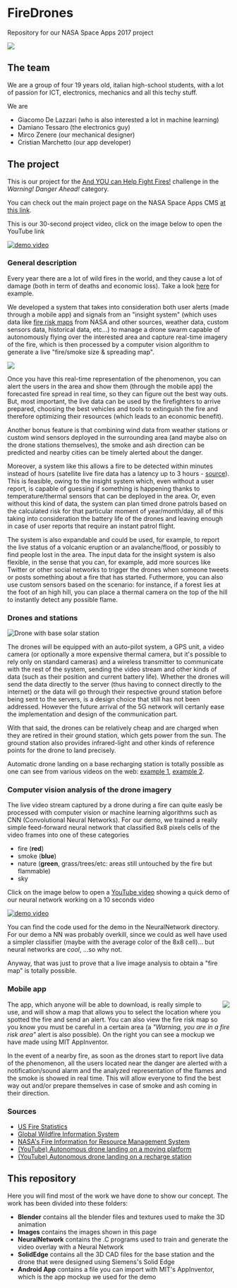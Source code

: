 # FireDrones
Repository for our NASA Space Apps 2017 project

![](https://github.com/gdelazzari/SpaceApps2017/raw/master/Images/project.png)

## The team
We are a group of four 19 years old, italian high-school students, with a lot of passion for ICT, electronics, mechanics and all this techy stuff.

We are
+ Giacomo De Lazzari (who is also interested a lot in machine learning)
+ Damiano Tessaro (the electronics guy)
+ Mirco Zenere (our mechanical designer)
+ Cristian Marchetto (our app developer)

## The project
This is our project for the [And YOU can Help Fight Fires!](https://2017.spaceappschallenge.org/challenges/warning-danger-ahead/and-you-can-help-fight-fires/details) challenge in the *Warning! Danger Ahead!* category.

You can check out the main project page on the NASA Space Apps CMS [at this link](https://2017.spaceappschallenge.org/challenges/warning-danger-ahead/and-you-can-help-fight-fires/teams/shc/project).

This is our 30-second project video, click on the image below to open the YouTube link

[![demo video](https://img.youtube.com/vi/CHglLA2fzqI/0.jpg)](https://www.youtube.com/watch?v=CHglLA2fzqI)

### General description
Every year there are a lot of wild fires in the world, and they cause a lot of damage (both in term of deaths and economic loss). Take a look [here](http://www.nfpa.org/news-and-research/fire-statistics-and-reports/fire-statistics/fires-in-the-us) for example.

We developed a system that takes into consideration both user alerts (made through a mobile app) and signals from an "insight system" (which uses data like [fire risk maps](http://forest.jrc.ec.europa.eu/effis/applications/global-viewer/) from NASA and other sources, weather data, custom sensors data, historical data, etc...) to manage a drone swarm capable of autonomously flying over the interested area and capture real-time imagery of the fire, which is then processed by a computer vision algorithm to generate a live "fire/smoke size & spreading map".

![](https://github.com/gdelazzari/SpaceApps2017/raw/master/Images/fire_map.jpg)

Once you have this real-time representation of the phenomenon, you can alert the users in the area and show them (through the mobile app) the forecasted fire spread in real time, so they can figure out the best way outs. But, most important, the live data can be used by the firefighters to arrive prepared, choosing the best vehicles and tools to extinguish the fire and therefore optimizing their resources (which leads to an economic benefit).

Another bonus feature is that combining wind data from weather stations or custom wind sensors deployed in the surrounding area (and maybe also on the drone stations themselves), the smoke and ash direction can be predicted and nearby cities can be timely alerted about the danger.

Moreover, a system like this allows a fire to be detected within minutes instead of hours (satellite live fire data has a latency up to 3 hours - [source](https://earthdata.nasa.gov/earth-observation-data/near-real-time/firms)). This is feasible, owing to the insight system which, even without a user report, is capable of guessing if something is happening thanks to temperature/thermal sensors that can be deployed in the area. Or, even without this kind of data, the system can plan timed drone patrols based on the calculated risk for that particular moment of year/month/day, all of this taking into consideration the battery life of the drones and leaving enough in case of user reports that require an instant patrol flight.

The system is also expandable and could be used, for example, to report the live status of a volcanic eruption or an avalanche/flood, or possibly to find people lost in the area. The input data for the insight system is also flexible, in the sense that you can, for example, add more sources like Twitter or other social networks to trigger the drones when someone tweets or posts something about a fire that has started. Futhermore, you can also use custom sensors based on the scenario: for instance, if a forest lies at the foot of an high hill, you can place a thermal camera on the top of the hill to instantly detect any possible flame.

### Drones and stations
![](https://github.com/gdelazzari/SpaceApps2017/raw/master/Images/drone.png "Drone with base solar station")

The drones will be equipped with an auto-pilot system, a GPS unit, a video camera (or optionally a more expensive thermal camera, but it's possible to rely only on standard cameras) and a wireless transmitter to communicate with the rest of the system, sending the video stream and other kinds of data (such as their position and current battery life). Whether the drones will send the data directly to the server (thus having to connect directly to the internet) or the data will go through their respective ground station before being sent to the servers, is a design choice that still has not been addressed. However the future arrival of the 5G network will certanly ease the implementation and design of the communication part.

With that said, the drones can be relatively cheap and are charged when they are retired in their ground station, which gets power from the sun. The ground station also provides infrared-light and other kinds of reference points for the drone to land precisely.

Automatic drone landing on a base recharging station is totally possible as one can see from various videos on the web: [example 1](https://www.youtube.com/watch?v=XpUdW_U2KJ8), [example 2](https://www.youtube.com/watch?v=061Qhkr7XCE).

### Computer vision analysis of the drone imagery
The live video stream captured by a drone during a fire can quite easly be processed with computer vision or machine learning algorithms such as CNN (Convolutional Neural Networks). For our demo, we trained a really simple feed-forward neural network that classified 8x8 pixels cells of the video frames into one of these categories
+ fire (**red**)
+ smoke (**blue**)
+ nature (**green**, grass/trees/etc: areas still untouched by the fire but flammable)
+ sky

Click on the image below to open a [YouTube video](https://www.youtube.com/watch?v=GgVrd8o5Z40) showing a quick demo of our neural network working on a 10 seconds video

[![demo video](https://img.youtube.com/vi/GgVrd8o5Z40/0.jpg)](https://www.youtube.com/watch?v=GgVrd8o5Z40)

You can find the code used for the demo in the NeuralNetwork directory. For our demo a NN was probably overkill, since we could as well have used a simpler classifier (maybe with the average color of the 8x8 cell)... but neural networks are *cool*, ...so why not.

Anyway, that was just to prove that a live image analysis to obtain a "fire map" is totally possible.

### Mobile app
<img align="right" style="margin-left: 16px" src="https://github.com/gdelazzari/SpaceApps2017/raw/master/Images/app.jpg">

The app, which anyone will be able to download, is really simple to use, and will show a map that allows you to select the location where you spotted the fire and send an alert. You can also view the fire risk map so you know you must be careful in a certain area (a *"Warning, you are in a fire risk area"* alert is also possible). On the right you can see a mockup we have made using MIT AppInventor.

In the event of a nearby fire, as soon as the drones start to report live data of the phenomenon, all the users located near the danger are alerted with a notification/sound alarm and the analyzed representation of the flames and the smoke is showed in real time. This will allow everyone to find the best way out and/or prepare themselves in case of smoke and ash coming in their direction.

### Sources
+ [US Fire Statistics](http://www.nfpa.org/news-and-research/fire-statistics-and-reports/fire-statistics/fires-in-the-us)
+ [Global Wildfire Information System](http://forest.jrc.ec.europa.eu/effis/applications/global-viewer/)
+ [NASA's Fire Information for Resource Management System](https://earthdata.nasa.gov/earth-observation-data/near-real-time/firms)
+ [(YouTube) Autonomous drone landing on a moving platform](https://www.youtube.com/watch?v=XpUdW_U2KJ8)
+ [(YouTube) Autonomous drone landing on a recharge station](https://www.youtube.com/watch?v=061Qhkr7XCE)

## This repository

Here you will find most of the work we have done to show our concept. The work has been divided into these folders:

+ **Blender** contains all the blender files and textures used to make the 3D animation
+ **Images** contains the images shown in this page
+ **NeuralNetwork** contains the .C programs used to train and generate the video overlay with a Neural Network
+ **SolidEdge** contains all the 3D CAD files for the base station and the drone that were designed using Siemens's Solid Edge
+ **Android App** contains a file you can import with MIT's AppInventor, which is the app mockup we used for the demo

